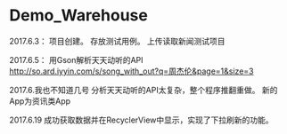# Demo_Warehouse

2017.6.3：
项目创建。
存放测试用例。
上传读取新闻测试项目


2017.6.5：
用Gson解析天天动听的API
http://so.ard.iyyin.com/s/song_with_out?q=周杰伦&page=1&size=3

2017.6.我也不知道几号
分析天天动听的API太复杂，整个程序推翻重做。
新的App为资讯类App

2017.6.19
成功获取数据并在RecyclerView中显示，实现了下拉刷新的功能。
